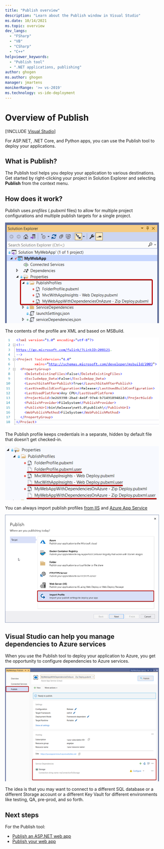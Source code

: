 ```yaml
---
title: "Publish overview"
description: "Learn about the Publish window in Visual Studio"
ms.date: 10/14/2021
ms.topic: overview
dev_langs:
  - "FSharp"
  - "VB"
  - "CSharp"
  - "C++"
helpviewer_keywords:
  - "Publish tool"
  - ".NET applications, publishing"
author: ghogen
ms.author: ghogen
manager: jmartens
monikerRange: '>= vs-2019'
ms.technology: vs-ide-deployment
---
```

# Overview of Publish

 [!INCLUDE [Visual Studio](~/includes/applies-to-version/vs-windows-only.md)]

For ASP.NET, .NET Core, and Python apps, you can use the Publish tool to deploy your applications.

## What is Publish?

The Publish tool helps you deploy your application to various destinations. Get started by right-clicking your project in Solution Explorer and selecting **Publish** from the context menu.

## How does it work?

Publish uses *profiles* (.pubxml files) to allow for multiple project configurations and multiple publish targets for a single project.

![publish profiles](./media/publish-profiles.png)

The contents of the profile are XML and based on MSBuild.

![publish profile example contents](./media/publish-profile-example-contents.png)

The Publish profile keeps credentials in a separate, hidden by default file that doesn’t get checked-in.

![hidden user files](./media/separate-user-files.png)

You can always import publish profiles [from IIS](../deployment/tutorial-import-publish-settings-iis.md#create-the-publish-settings-file-in-iis-on-windows-server) and [Azure App Service](../deployment/tutorial-import-publish-settings-azure.md#create-the-publish-settings-file-in-azure-app-service)

![import profile](./media/import-profile.png)

## Visual Studio can help you manage dependencies to Azure services

When you use the Publish tool to deploy your application to Azure, you get the opportunity to configure dependencies to Azure services.

![dependencies during publish](./media/publish-dependencies.png)

The idea is that you may want to connect to a different SQL database or a different Storage account or a different Key Vault for different environments like testing, QA, pre-prod, and so forth.

## Next steps

For the Publish tool:

- [Publish an ASP.NET web app](../deployment/quickstart-deploy-aspnet-web-app.md)
- [Publish your web app](/azure/app-service/quickstart-dotnetcore?tabs=net60&pivots=development-environment-vs#publish-your-web-app)
